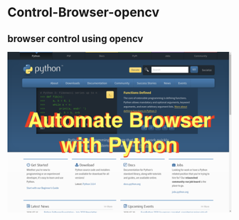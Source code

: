# Control-Browser-opencv

<h2>browser control using opencv</h2>
<img src="https://github.com/Y0unes17/Control-Browser-opencv/blob/master/img/1_tjlMOabsYWSOzKGYA_NtAw.png">
